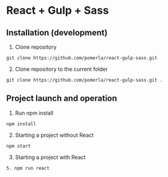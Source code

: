 # React + Gulp + Sass

## Installation (development)

1. Clone repository

```
git clone https://github.com/pomerla/react-gulp-sass.git
```

2. Clone repository to the current folder

```
git clone https://github.com/pomerla/react-gulp-sass.git .
```

## Project launch and operation

1. Run npm install

```
npm install
```

2. Starting a project without React

```
npm start
```

3. Starting a project with React

```
5. npm run react
```
